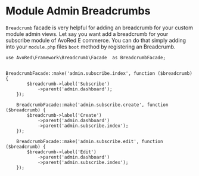 
# Module Admin Breadcrumbs

`Breadcrumb` facade is very helpful for adding an breadcrumb for your custom module admin views. Let say you want add a breadcrumb for your subscribe module of AvoRed E commerce. You can do that simply adding into your `module.php` files `boot` method by registering an Breadcrumb. 

    use AvoRed\Framework\Breadcrumb\Facade  as BreadcrumbFacade;
    
    
    BreadcrumbFacade::make('admin.subscribe.index', function ($breadcrumb) {
            $breadcrumb->label('Subscribe')
                ->parent('admin.dashboard');
        });

        BreadcrumbFacade::make('admin.subscribe.create', function ($breadcrumb) {
            $breadcrumb->label('Create')
                ->parent('admin.dashboard')
                ->parent('admin.subscribe.index');
        });

        BreadcrumbFacade::make('admin.subscribe.edit', function ($breadcrumb) {
            $breadcrumb->label('Edit')
                ->parent('admin.dashboard')
                ->parent('admin.subscribe.index');
        });
